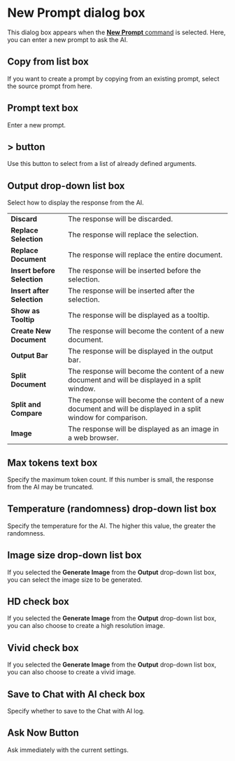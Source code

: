 # New Prompt dialog box

This dialog box appears when the [**New Prompt** command](../../cmd/tools/new_prompt) is selected. Here, you can enter a new prompt to ask the AI.

## Copy from list box

If you want to create a prompt by copying from an existing prompt, select the source prompt from here.

## Prompt text box

Enter a new prompt.

## > button

Use this button to select from a list of already defined arguments.

## Output drop-down list box

Select how to display the response from the AI.

|     |     |
| --- | --- |
| **Discard** | The response will be discarded. |
| **Replace Selection** | The response will replace the selection. |
| **Replace Document** | The response will replace the entire document. |
| **Insert before Selection** | The response will be inserted before the selection. |
| **Insert after Selection** | The response will be inserted after the selection. |
| **Show as Tooltip** | The response will be displayed as a tooltip. |
| **Create New Document** | The response will become the content of a new document. |
| **Output Bar** | The response will be displayed in the output bar. |
| **Split Document** | The response will become the content of a new document and will be displayed in a split window. |
| **Split and Compare** | The response will become the content of a new document and will be displayed in a split window for comparison. |
| **Image** | The response will be displayed as an image in a web browser. |

## Max tokens text box

Specify the maximum token count. If this number is small, the response from the AI may be truncated.

## Temperature (randomness) drop-down list box

Specify the temperature for the AI. The higher this value, the greater the randomness.

## Image size drop-down list box

If you selected the **Generate Image** from the **Output** drop-down list box, you can select the image size to be generated.

## HD check box

If you selected the **Generate Image** from the **Output** drop-down list box, you can also choose to create a high resolution image.

## Vivid check box

If you selected the **Generate Image** from the **Output** drop-down list box, you can also choose to create a vivid image.

## Save to Chat with AI check box

Specify whether to save to the Chat with AI log.

## Ask Now Button

Ask immediately with the current settings.